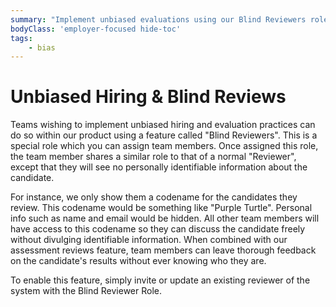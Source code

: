 ```yaml
---
summary: "Implement unbiased evaluations using our Blind Reviewers role"
bodyClass: 'employer-focused hide-toc'
tags:
    - bias
---
```


# Unbiased Hiring & Blind Reviews

Teams wishing to implement unbiased hiring and evaluation practices can do so within our product using a feature called "Blind Reviewers". This is a special role which you can assign team members. Once assigned this role, the team member shares a similar role to that of a normal "Reviewer", except that they will see no personally identifiable information about the candidate.

For instance, we only show them a codename for the candidates they review. This codename would be something like "Purple Turtle". Personal info such as name and email would be hidden. All other team members will have access to this codename so they can discuss the candidate freely without divulging identifiable information. When combined with our assessment reviews feature, team members can leave thorough feedback on the candidate's results without ever knowing who they are.

To enable this feature, simply invite or update an existing reviewer of the system with the Blind Reviewer Role.




